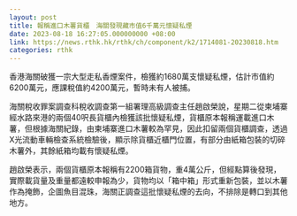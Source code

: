 ```yaml
---
layout: post
title: 報稱進口木薯貨櫃　海關發現藏市值6千萬元懷疑私煙
date: 2023-08-18 16:27:05.000000000 +08:00
link: https://news.rthk.hk/rthk/ch/component/k2/1714081-20230818.htm
categories: rthk
---
```


香港海關破獲一宗大型走私香煙案件，檢獲約1680萬支懷疑私煙，估計市值約6200萬元，應課稅值約4200萬元，暫時未有人被捕。

海關稅收罪案調查科稅收調查第一組署理高級調查主任趙啟榮說，星期二從柬埔寨經水路來港的兩個40呎長貨櫃內檢獲該批懷疑私煙，貨櫃原本報稱運載進口木薯，但根據海關紀錄，由柬埔寨進口木薯較為罕見，因此扣留兩個貨櫃調查，透過X光流動車輛檢查系統檢驗後，顯示除貨櫃近櫃門位置，有部分由紙箱包裝的切碎木薯外，其餘紙箱均載有懷疑私煙。

趙啟榮表示，兩個貨櫃原本報稱有2200箱貨物，重4萬公斤，但經點算後發現，實際載貨量及重量都遠較申報為少，貨物均以「箱中箱」形式重新包裝，並以木薯作為掩飾，企圖魚目混珠，海關正調查這批懷疑私煙的去向，不排除是轉口到其他地方。
